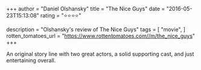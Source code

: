 +++
author = "Daniel Olshansky"
title = "The Nice Guys"
date = "2016-05-23T15:13:08"
rating = "⭐⭐⭐⭐"

description = "Olshansky's review of The Nice Guys"
tags = [
    "movie",
]
rotten_tomatoes_url = "https://www.rottentomatoes.com//m/the_nice_guys"
+++

An original story line with two great actors, a solid supporting cast, and just entertaining overall.
